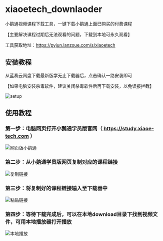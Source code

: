 # xiaoetech_downlaoder

小鹅通视频课程下载工具，一键下载小鹅通上面已购买的付费课程

【主要解决课程过期后无法观看的问题，下载到本地可永久观看】

工具获取地址：https://pyjun.lanzoue.com/s/xiaoetech

## 安装教程
从蓝奏云网盘下载最新版学无止下载器后，点击确认一路安装即可

【如果电脑安装杀毒软件，建议关闭杀毒软件后再下载安装，以免误报拦截】

![setup](https://github.com/PyJun/xiaoetech_downlaoder/assets/39453044/e233a6a5-9d22-46eb-874e-90b9c8a91572)


## 使用教程
### 第一步：电脑网页打开小鹅通学员版官网（ https://study.xiaoe-tech.com ）
![网页版小鹅通](https://github.com/PyJun/xiaoetech_downlaoder/assets/39453044/1be8ba63-ff44-4648-94b6-a737f6d008e5)
### 第二步：从小鹅通学员版网页复制对应的课程链接
![复制链接](https://github.com/PyJun/xiaoetech_downlaoder/assets/39453044/12813b8c-84b1-4c37-9017-b56d94d08ca3)
### 第三步：将复制好的课程链接输入至下载器中
![粘贴链接](https://github.com/PyJun/xiaoetech_downlaoder/assets/39453044/d598c087-0515-4f88-86b3-258012dc8248)
### 第四步：等待下载完成后，可以在本地download目录下找到视频文件，可用本地播放器打开播放
![本地播放](https://github.com/PyJun/xiaoetech_downlaoder/assets/39453044/90f7a30d-9542-493c-b599-e4da0399a0a3)
